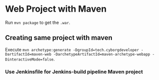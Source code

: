 # Web Project with Maven

Run `mvn package` to get the `.war`.

## Creating same project with maven

Execute `mvn archetype:generate -DgroupId=tech.cyborgdeveloper -DartifactId=maven-web -DarchetypeArtifactId=maven-archetype-webapp -DinteractiveMode=false`.

### Use Jenkinsfile for Jenkins-build pipeline Maven project
